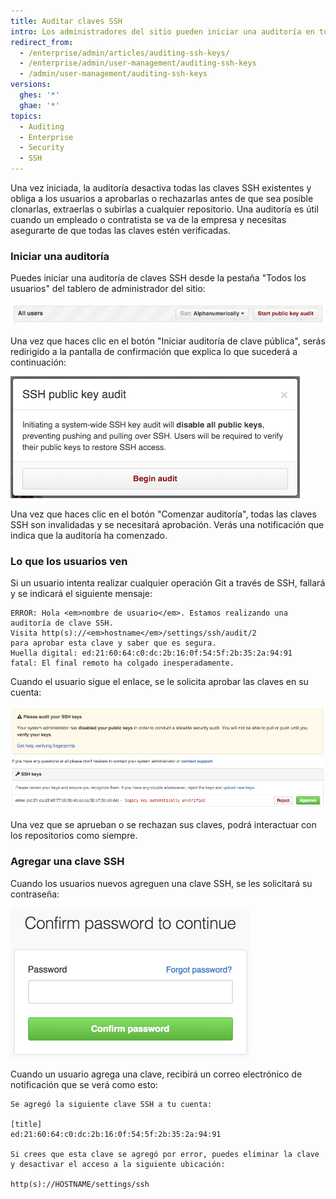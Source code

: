 ```yaml
---
title: Auditar claves SSH
intro: Los administradores del sitio pueden iniciar una auditoría en todas las instancias de las claves SSH.
redirect_from:
  - /enterprise/admin/articles/auditing-ssh-keys/
  - /enterprise/admin/user-management/auditing-ssh-keys
  - /admin/user-management/auditing-ssh-keys
versions:
  ghes: '*'
  ghae: '*'
topics:
  - Auditing
  - Enterprise
  - Security
  - SSH
---
```

Una vez iniciada, la auditoría desactiva todas las claves SSH existentes y obliga a los usuarios a aprobarlas o rechazarlas antes de que sea posible clonarlas, extraerlas o subirlas a cualquier repositorio. Una auditoría es útil cuando un empleado o contratista se va de la empresa y necesitas asegurarte de que todas las claves estén verificadas.

### Iniciar una auditoría

Puedes iniciar una auditoría de claves SSH desde la pestaña "Todos los usuarios" del tablero de administrador del sitio:

![Iniciar una auditoría de clave pública](/assets/images/enterprise/security/Enterprise-Start-Key-Audit.png)

Una vez que haces clic en el botón "Iniciar auditoría de clave pública", serás redirigido a la pantalla de confirmación que explica lo que sucederá a continuación:

![Confirmación de la auditoría](/assets/images/enterprise/security/Enterprise-Begin-Audit.png)

Una vez que haces clic en el botón "Comenzar auditoría", todas las claves SSH son invalidadas y se necesitará aprobación. Verás una notificación que indica que la auditoría ha comenzado.

### Lo que los usuarios ven

Si un usuario intenta realizar cualquier operación Git a través de SSH, fallará y se indicará el siguiente mensaje:

```shell
ERROR: Hola <em>nombre de usuario</em>. Estamos realizando una auditoría de clave SSH.
Visita http(s)://<em>hostname</em>/settings/ssh/audit/2
para aprobar esta clave y saber que es segura.
Huella digital: ed:21:60:64:c0:dc:2b:16:0f:54:5f:2b:35:2a:94:91
fatal: El final remoto ha colgado inesperadamente.
```

Cuando el usuario sigue el enlace, se le solicita aprobar las claves en su cuenta:

![Auditoría de claves](/assets/images/enterprise/security/Enterprise-Audit-SSH-Keys.jpg)

Una vez que se aprueban o se rechazan sus claves, podrá interactuar con los repositorios como siempre.

### Agregar una clave SSH

Cuando los usuarios nuevos agreguen una clave SSH, se les solicitará su contraseña:

![Confirmación de contraseña](/assets/images/help/settings/sudo_mode_popup.png)

Cuando un usuario agrega una clave, recibirá un correo electrónico de notificación que se verá como esto:

    Se agregó la siguiente clave SSH a tu cuenta:
    
    [title]
    ed:21:60:64:c0:dc:2b:16:0f:54:5f:2b:35:2a:94:91
    
    Si crees que esta clave se agregó por error, puedes eliminar la clave y desactivar el acceso a la siguiente ubicación:
    
    http(s)://HOSTNAME/settings/ssh
